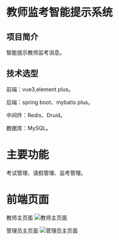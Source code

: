 # 教师监考智能提示系统

## 项目简介

智能提示教师监考消息。

## 技术选型
前端：vue3,element plus。

后端：spring boot、mybatis plus。

中间件：Redis、Druid。

数据库：MySQL。

# 主要功能

考试管理、请假管理、监考管理。

# 前端页面
教师主页面
![教师主页面](./zxtkxt_vue/public/images/jktsxt_1.png)

管理员主页面
![管理员主页面](./zxtkxt_vue/public/images/jktsxt_2.png)